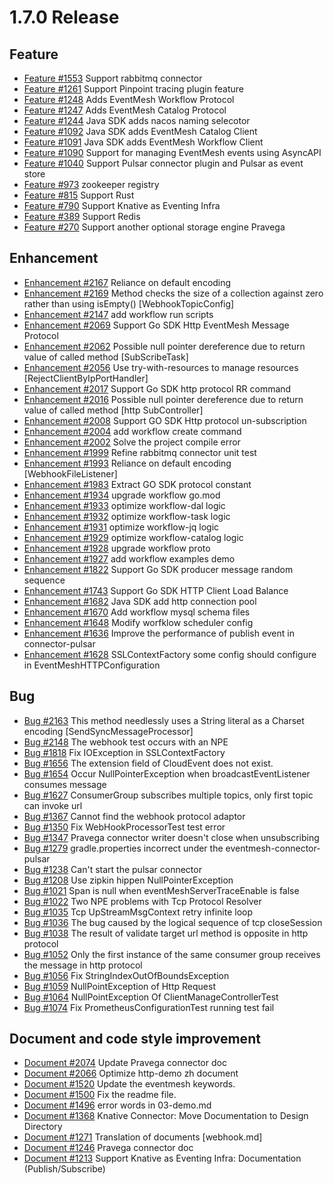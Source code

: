 # 1.7.0 Release

## Feature

- [Feature #1553](https://github.com/apache/incubator-eventmesh/issues/1553) Support rabbitmq connector
- [Feature #1261](https://github.com/apache/incubator-eventmesh/issues/1261) Support Pinpoint tracing plugin feature
- [Feature #1248](https://github.com/apache/incubator-eventmesh/issues/1248) Adds EventMesh Workflow Protocol
- [Feature #1247](https://github.com/apache/incubator-eventmesh/issues/1247) Adds EventMesh Catalog Protocol
- [Feature #1244](https://github.com/apache/incubator-eventmesh/issues/1244) Java SDK adds nacos naming selecotor
- [Feature #1092](https://github.com/apache/incubator-eventmesh/issues/1092) Java SDK adds EventMesh Catalog Client
- [Feature #1091](https://github.com/apache/incubator-eventmesh/issues/1091) Java SDK adds EventMesh Workflow Client
- [Feature #1090](https://github.com/apache/incubator-eventmesh/issues/1090) Support for managing EventMesh events using AsyncAPI
- [Feature #1040](https://github.com/apache/incubator-eventmesh/issues/1040) Support Pulsar connector plugin and Pulsar as event store
- [Feature #973](https://github.com/apache/incubator-eventmesh/issues/973) zookeeper registry
- [Feature #815](https://github.com/apache/incubator-eventmesh/issues/815) Support Rust
- [Feature #790](https://github.com/apache/incubator-eventmesh/issues/790) Support Knative as Eventing Infra
- [Feature #389](https://github.com/apache/incubator-eventmesh/issues/389) Support Redis
- [Feature #270](https://github.com/apache/incubator-eventmesh/issues/270) Support another optional storage engine Pravega

## Enhancement

- [Enhancement #2167](https://github.com/apache/incubator-eventmesh/issues/2167) Reliance on default encoding
- [Enhancement #2169](https://github.com/apache/incubator-eventmesh/issues/2169) Method checks the size of a collection against zero rather than using isEmpty() [WebhookTopicConfig]
- [Enhancement #2147](https://github.com/apache/incubator-eventmesh/issues/2147) add workflow run scripts
- [Enhancement #2069](https://github.com/apache/incubator-eventmesh/issues/2069) Support Go SDK Http EventMesh Message Protocol
- [Enhancement #2062](https://github.com/apache/incubator-eventmesh/issues/2062) Possible null pointer dereference due to return value of called method [SubScribeTask]
- [Enhancement #2056](https://github.com/apache/incubator-eventmesh/issues/2056) Use try-with-resources to manage resources [RejectClientByIpPortHandler]
- [Enhancement #2017](https://github.com/apache/incubator-eventmesh/issues/2017) Support Go SDK http protocol RR command
- [Enhancement #2016](https://github.com/apache/incubator-eventmesh/issues/2016) Possible null pointer dereference due to return value of called method [http SubController]
- [Enhancement #2008](https://github.com/apache/incubator-eventmesh/issues/2008) Support GO SDK Http protocol un-subscription
- [Enhancement #2004](https://github.com/apache/incubator-eventmesh/issues/2004) add workflow create command
- [Enhancement #2002](https://github.com/apache/incubator-eventmesh/issues/2002) Solve the project compile error
- [Enhancement #1999](https://github.com/apache/incubator-eventmesh/issues/1999) Refine rabbitmq connector unit test
- [Enhancement #1993](https://github.com/apache/incubator-eventmesh/issues/1993) Reliance on default encoding [WebhookFileListener]
- [Enhancement #1983](https://github.com/apache/incubator-eventmesh/issues/1983) Extract GO SDK protocol constant
- [Enhancement #1934](https://github.com/apache/incubator-eventmesh/issues/1934) upgrade workflow go.mod
- [Enhancement #1933](https://github.com/apache/incubator-eventmesh/issues/1933) optimize workflow-dal logic
- [Enhancement #1932](https://github.com/apache/incubator-eventmesh/issues/1932) optimize workflow-task logic
- [Enhancement #1931](https://github.com/apache/incubator-eventmesh/issues/1931) optimize workflow-jq logic
- [Enhancement #1929](https://github.com/apache/incubator-eventmesh/issues/1929) optimize workflow-catalog logic
- [Enhancement #1928](https://github.com/apache/incubator-eventmesh/issues/1928) upgrade workflow proto
- [Enhancement #1927](https://github.com/apache/incubator-eventmesh/issues/1927) add workflow examples demo
- [Enhancement #1822](https://github.com/apache/incubator-eventmesh/issues/1822) Support Go SDK producer message random sequence
- [Enhancement #1743](https://github.com/apache/incubator-eventmesh/issues/1743) Support Go SDK HTTP Client Load Balance
- [Enhancement #1682](https://github.com/apache/incubator-eventmesh/issues/1682 ) Java SDK add http connection pool
- [Enhancement #1670](https://github.com/apache/incubator-eventmesh/issues/1670) Add workflow mysql schema files
- [Enhancement #1648](https://github.com/apache/incubator-eventmesh/issues/1648) Modify worfklow scheduler config
- [Enhancement #1636](https://github.com/apache/incubator-eventmesh/issues/1636) Improve the performance of publish event in connector-pulsar
- [Enhancement #1628](https://github.com/apache/incubator-eventmesh/issues/1628) SSLContextFactory some config should configure in EventMeshHTTPConfiguration

## Bug

- [Bug #2163](https://github.com/apache/incubator-eventmesh/issues/2163) This method needlessly uses a String literal as a Charset encoding [SendSyncMessageProcessor]
- [Bug #2148](https://github.com/apache/incubator-eventmesh/issues/2148) The webhook test occurs with an NPE
- [Bug #1818](https://github.com/apache/incubator-eventmesh/issues/1818) Fix IOException in SSLContextFactory
- [Bug #1656](https://github.com/apache/incubator-eventmesh/issues/1656) The extension field of CloudEvent does not exist.
- [Bug #1654](https://github.com/apache/incubator-eventmesh/issues/1654) Occur NullPointerException when broadcastEventListener consumes message
- [Bug #1627](https://github.com/apache/incubator-eventmesh/issues/1627) ConsumerGroup subscribes multiple topics, only first topic can invoke url
- [Bug #1367](https://github.com/apache/incubator-eventmesh/issues/1367) Cannot find the webhook protocol adaptor
- [Bug #1350](https://github.com/apache/incubator-eventmesh/issues/1350) Fix WebHookProcessorTest test error
- [Bug #1347](https://github.com/apache/incubator-eventmesh/issues/1347) Pravega connector writer doesn't close when unsubscribing
- [Bug #1279](https://github.com/apache/incubator-eventmesh/issues/1279) gradle.properties incorrect under the eventmesh-connector-pulsar
- [Bug #1238](https://github.com/apache/incubator-eventmesh/issues/1238) Can't start the pulsar connector
- [Bug #1208](https://github.com/apache/incubator-eventmesh/issues/1208) Use zipkin hippen NullPointerException
- [Bug #1021](https://github.com/apache/incubator-eventmesh/issues/1021) Span is null when eventMeshServerTraceEnable is false
- [Bug #1022](https://github.com/apache/incubator-eventmesh/issues/1022) Two NPE problems with Tcp Protocol Resolver
- [Bug #1035](https://github.com/apache/incubator-eventmesh/issues/1035) Tcp UpStreamMsgContext retry infinite loop
- [Bug #1036](https://github.com/apache/incubator-eventmesh/issues/1036) The bug caused by the logical sequence of tcp closeSession
- [Bug #1038](https://github.com/apache/incubator-eventmesh/issues/1038) The result of validate target url method is opposite in http protocol
- [Bug #1052](https://github.com/apache/incubator-eventmesh/issues/1052) Only the first instance of the same consumer group receives the message in http protocol
- [Bug #1056](https://github.com/apache/incubator-eventmesh/issues/1056) Fix StringIndexOutOfBoundsException
- [Bug #1059](https://github.com/apache/incubator-eventmesh/issues/1059) NullPointException of Http Request
- [Bug #1064](https://github.com/apache/incubator-eventmesh/issues/1064) NullPointException Of ClientManageControllerTest
- [Bug #1074](https://github.com/apache/incubator-eventmesh/issues/1074) Fix PrometheusConfigurationTest running test fail


## Document and code style improvement

- [Document #2074](https://github.com/apache/incubator-eventmesh/issues/2074) Update Pravega connector doc
- [Document #2066](https://github.com/apache/incubator-eventmesh/issues/2066) Optimize http-demo zh document
- [Document #1520](https://github.com/apache/incubator-eventmesh/issues/1520) Update the eventmesh keywords.
- [Document #1500](https://github.com/apache/incubator-eventmesh/issues/1500) Fix the readme file.
- [Document #1496](https://github.com/apache/incubator-eventmesh/issues/1496) error words in 03-demo.md
- [Document #1368](https://github.com/apache/incubator-eventmesh/issues/1368) Knative Connector: Move Documentation to Design Directory
- [Document #1271](https://github.com/apache/incubator-eventmesh/issues/1271) Translation of documents [webhook.md]
- [Document #1246](https://github.com/apache/incubator-eventmesh/issues/1246) Pravega connector doc
- [Document #1213](https://github.com/apache/incubator-eventmesh/issues/1213) Support Knative as Eventing Infra: Documentation (Publish/Subscribe)
